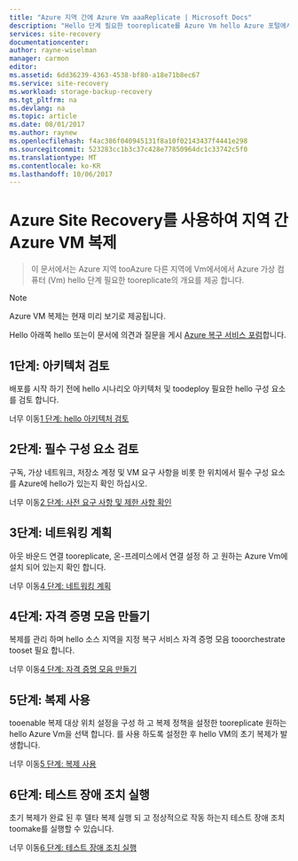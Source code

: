 ```yaml
---
title: "Azure 지역 간에 Azure Vm aaaReplicate | Microsoft Docs"
description: "Hello 단계 필요한 tooreplicate를 Azure Vm hello Azure 포털에서에서 hello Azure Site Recovery 서비스와 Azure 지역 간 요약 되어 있습니다."
services: site-recovery
documentationcenter: 
author: rayne-wiselman
manager: carmon
editor: 
ms.assetid: 6dd36239-4363-4538-bf80-a18e71b8ec67
ms.service: site-recovery
ms.workload: storage-backup-recovery
ms.tgt_pltfrm: na
ms.devlang: na
ms.topic: article
ms.date: 08/01/2017
ms.author: raynew
ms.openlocfilehash: f4ac386f040945131f8a10f02143437f4441e298
ms.sourcegitcommit: 523283cc1b3c37c428e77850964dc1c33742c5f0
ms.translationtype: MT
ms.contentlocale: ko-KR
ms.lasthandoff: 10/06/2017
---
```

# <a name="replicate-azure-vms-between-regions-with-azure-site-recovery"></a>Azure Site Recovery를 사용하여 지역 간 Azure VM 복제

>이 문서에서는 Azure 지역 tooAzure 다른 지역에 Vm에서에서 Azure 가상 컴퓨터 (Vm) hello 단계 필요한 tooreplicate의 개요를 제공 합니다. 

>[!NOTE]
>
> Azure VM 복제는 현재 미리 보기로 제공됩니다.

Hello 아래쪽 hello 또는이 문서에 의견과 질문을 게시 [Azure 복구 서비스 포럼](https://social.msdn.microsoft.com/forums/azure/home?forum=hypervrecovmgr)합니다.

## <a name="step-1-review-architecture"></a>1단계: 아키텍처 검토

배포를 시작 하기 전에 hello 시나리오 아키텍처 및 toodeploy 필요한 hello 구성 요소를 검토 합니다.

너무 이동[1 단계: hello 아키텍처 검토](azure-to-azure-walkthrough-architecture.md)


## <a name="step-2-review-prerequisites"></a>2단계: 필수 구성 요소 검토

구독, 가상 네트워크, 저장소 계정 및 VM 요구 사항을 비롯 한 위치에서 필수 구성 요소를 Azure에 hello가 있는지 확인 하십시오.

너무 이동[2 단계: 사전 요구 사항 및 제한 사항 확인](azure-to-azure-walkthrough-prerequisites.md)


## <a name="step-3-plan-networking"></a>3단계: 네트워킹 계획

아웃 바운드 연결 tooreplicate, 온-프레미스에서 연결 설정 하 고 원하는 Azure Vm에 설치 되어 있는지 확인 합니다.

너무 이동[4 단계: 네트워킹 계획](azure-to-azure-walkthrough-network.md)



## <a name="step-4-create-a-vault"></a>4단계: 자격 증명 모음 만들기 

복제를 관리 하며 hello 소스 지역을 지정 복구 서비스 자격 증명 모음 tooorchestrate tooset 필요 합니다.

너무 이동[4 단계: 자격 증명 모음 만들기](azure-to-azure-walkthrough-vault.md)


## <a name="step-5-enable-replication"></a>5단계: 복제 사용


tooenable 복제 대상 위치 설정을 구성 하 고 복제 정책을 설정한 tooreplicate 원하는 hello Azure Vm을 선택 합니다. 를 사용 하도록 설정한 후 hello VM의 초기 복제가 발생합니다.

너무 이동[5 단계: 복제 사용](azure-to-azure-walkthrough-enable-replication.md)


## <a name="step-6-run-a-test-failover"></a>6단계: 테스트 장애 조치 실행

초기 복제가 완료 된 후 델타 복제 실행 되 고 정상적으로 작동 하는지 테스트 장애 조치 toomake를 실행할 수 있습니다.

너무 이동[6 단계: 테스트 장애 조치 실행](azure-to-azure-walkthrough-test-failover.md)


